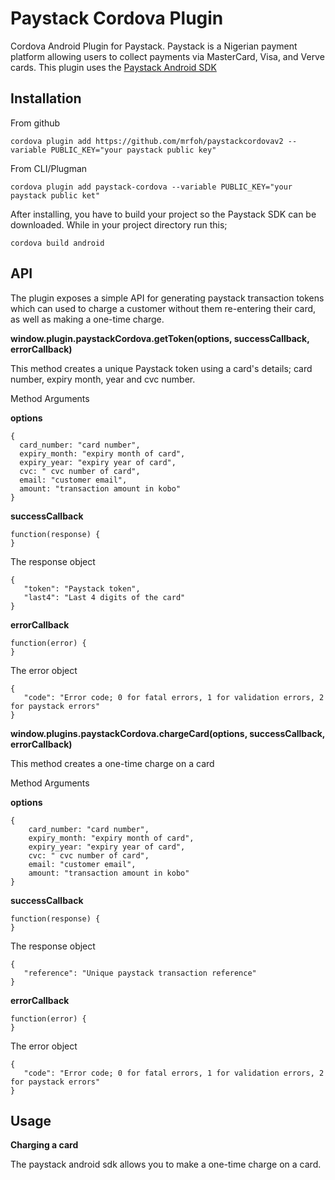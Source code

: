 **Paystack Cordova Plugin**
=======================
Cordova Android Plugin for Paystack. Paystack is a Nigerian payment platform allowing users to collect payments via MasterCard, Visa, and Verve cards.
This plugin uses the [Paystack Android SDK](https://github.com/PaystackHQ/paystack-android)

Installation
----------------
From github

    cordova plugin add https://github.com/mrfoh/paystackcordovav2 --variable PUBLIC_KEY="your paystack public key"

From CLI/Plugman

    cordova plugin add paystack-cordova --variable PUBLIC_KEY="your paystack public ket"

After installing, you have to build your project so the Paystack SDK can be downloaded. While in your project directory run this;

    cordova build android

API
-----
The plugin exposes a simple API for generating paystack transaction tokens which can used to charge a customer without them re-entering their card, as well as making a one-time charge.

**window.plugin.paystackCordova.getToken(options, successCallback, errorCallback)**

This method creates a unique Paystack token using a card's details; card number, expiry month, year and cvc number.

Method Arguments

**options**

    {
      card_number: "card number",
      expiry_month: "expiry month of card",
      expiry_year: "expiry year of card",
      cvc: " cvc number of card",
      email: "customer email",
      amount: "transaction amount in kobo"
    }

**successCallback**

    function(response) {
    }

   The response object


    {
	   "token": "Paystack token",
	   "last4": "Last 4 digits of the card"
    }

  **errorCallback**

    function(error) {
    }

The error object

    {
	   "code": "Error code; 0 for fatal errors, 1 for validation errors, 2 for paystack errors"
    }


**window.plugins.paystackCordova.chargeCard(options, successCallback, errorCallback)**

This method creates a one-time charge on a card

Method Arguments

**options**

    {
	    card_number: "card number",
	    expiry_month: "expiry month of card",
	    expiry_year: "expiry year of card",
	    cvc: " cvc number of card",
	    email: "customer email",
	    amount: "transaction amount in kobo"
    }

 **successCallback**


    function(response) {
    }

The response object


    {
	   "reference": "Unique paystack transaction reference"
    }

**errorCallback**

    function(error) {
    }

The error object

    {
	   "code": "Error code; 0 for fatal errors, 1 for validation errors, 2 for paystack errors"
    }

Usage
---------
**Charging a card**

The paystack android sdk allows you to make a one-time charge on a card.
